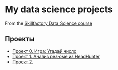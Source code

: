 # My data science projects
From the [Skillfactory Data Science course](https://skillfactory.ru/data-scientist)

## Проекты

* [Проект 0. Игра: Угадай число](https://github.com/AlexandrBorisov1/sf_dspr/tree/main/project_0)
* [Проект 1. Анализ резюме из HeadHunter](https://github.com/AlexandrBorisov1/sf_dspr/tree/main/project_1/Project-1.ipynb)
* [Проект 2.      ](     )